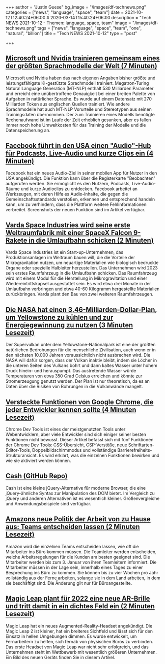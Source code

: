 +++
author = "Justin Guese"
bg_image = "/images/df-technews.png"
categories = ["news", "language", "space", "team"]
date = 2021-10-12T12:40:24+06:00 # 2020-03-14T15:40:24+06:00
description = "Tech NEWS 2021-10-12 - Themen: language, space, team"
image = "/images/df-technews.png"
tags = ["news", "language", "space", "team", "one", "natural", "billion"]
title = "Tech NEWS 2021-10-12"
type = "post"

+++

## [Microsoft und Nvidia trainieren gemeinsam eines der größten Sprachmodelle der Welt (7 Minuten)](https://venturebeat.com/2021/10/11/microsoft-and-nvidia-team-up-to-train-one-of-the-worlds-largest-language-models/)

 Microsoft und Nvidia haben das nach eigenen Angaben bisher größte und leistungsfähigste KI-gestützte Sprachmodell trainiert. Megatron-Turing Natural Language Generation (MT-NLP) enthält 530 Milliarden Parameter und erreicht eine unübertroffene Genauigkeit bei einer breiten Palette von Aufgaben in natürlicher Sprache. Es wurde auf einem Datensatz mit 270 Milliarden Token aus englischen Quellen trainiert. Wie andere Sprachmodelle hat auch MT-NLP Vorurteile und Stereotypen aus seinen Trainingsdaten übernommen. Der zum Trainieren eines Modells benötigte Rechenaufwand ist im Laufe der Zeit erheblich gesunken, aber es fallen immer noch hohe Umweltkosten für das Training der Modelle und die Datenspeicherung an.

## [Facebook führt in den USA einen "Audio"-Hub für Podcasts, Live-Audio und kurze Clips ein (4 Minuten)](https://techcrunch.com/2021/10/11/facebook-launches-a-audio-hub-in-the-u-s-for-podcasts-live-audio-and-short-form-clips/)

 Facebook hat ein neues Audio-Ziel in seiner mobilen App für Nutzer in den USA angekündigt. Die Funktion kann über die Registerkarte "Beobachten" aufgerufen werden. Sie ermöglicht es den Nutzern, Podcasts, Live-Audio-Räume und kurze Audioclips zu entdecken. Facebook arbeitet an Werkzeugen, mit deren Hilfe es Audio-Inhalte, die gegen die Gemeinschaftsstandards verstoßen, erkennen und entsprechend handeln kann, um zu verhindern, dass die Plattform weitere Fehlinformationen verbreitet. Screenshots der neuen Funktion sind im Artikel verfügbar.

## [Varda Space Industries wird seine erste Weltraumfabrik mit einer SpaceX Falcon 9-Rakete in die Umlaufbahn schicken (2 Minuten)](https://techcrunch.com/2021/10/11/varda-space-industries-will-send-its-first-space-factory-to-orbit-on-a-spacex-falcon-9-rocket/)

 Varda Space Industries ist ein Start-up-Unternehmen, das Produktionsanlagen im Weltraum bauen will, die die Vorteile der Mikrogravitation nutzen, um neuartige Materialien wie biologisch bedruckte Organe oder spezielle Halbleiter herzustellen. Das Unternehmen wird 2023 sein erstes Raumfahrzeug in die Umlaufbahn schicken. Das Raumfahrzeug wird mit einem Modul für die Herstellung in Mikrogravitation und einer Wiedereintrittskapsel ausgestattet sein. Es wird etwa drei Monate in der Umlaufbahn verbringen und etwa 40-60 Kilogramm hergestellte Materialien zurückbringen. Varda plant den Bau von zwei weiteren Raumfahrzeugen.

## [Die NASA hat einen 3,46-Milliarden-Dollar-Plan, um Yellowstone zu kühlen und zur Energiegewinnung zu nutzen (3 Minuten Lesezeit)](https://interestingengineering.com/nasa-has-a-346-billion-plan-to-cool-yellowstone-and-harvest-it-for-energy)

 Der Supervulkan unter dem Yellowstone-Nationalpark ist eine der größten natürlichen Bedrohungen für die menschliche Zivilisation, auch wenn er in den nächsten 10.000 Jahren voraussichtlich nicht ausbrechen wird. Die NASA will dafür sorgen, dass der Vulkan inaktiv bleibt, indem sie Löcher in die unteren Seiten des Vulkans bohrt und dann kaltes Wasser unter hohem Druck hinein- und herauspumpt. Das austretende Wasser würde Temperaturen von etwa 350 Grad Celsius erreichen und könnte zur Stromerzeugung genutzt werden. Der Plan ist nur theoretisch, da es an Daten über die Risiken von Bohrungen in die Vulkanwände mangelt.

## [Versteckte Funktionen von Google Chrome, die jeder Entwickler kennen sollte (4 Minuten Lesezeit)](https://blog.bitsrc.io/google-chrome-experimental-features-for-developers-a9a7cc9d1b30)

 Chrome Dev Tools ist eines der meistgenutzten Tools unter Webentwicklern, aber viele Entwickler sind sich einiger seiner besten Funktionen nicht bewusst. Dieser Artikel befasst sich mit fünf Funktionen der Chrome Dev Tools: CSS-Übersicht, CSP-Verstöße, neue Schriftarten-Editor-Tools, Doppelbildschirmmodus und vollständige Barrierefreiheits-Strukturansicht. Es wird erklärt, was die einzelnen Funktionen bewirken und wie sie aktiviert werden können.

## [Cash (GitHub Repo)](https://github.com/fabiospampinato/cash)

 Cash ist eine kleine jQuery-Alternative für moderne Browser, die eine jQuery-ähnliche Syntax zur Manipulation des DOM bietet. Im Vergleich zu jQuery und anderen Alternativen ist es wesentlich kleiner. Größenvergleiche und Anwendungsbeispiele sind verfügbar.

## [Amazons neue Politik der Arbeit von zu Hause aus: Teams entscheiden lassen (2 Minuten Lesezeit)](https://www.theverge.com/2021/10/11/22721096/amazon-work-from-home-policy-teams-decide-covid-19-pandemic?scrolla=5eb6d68b7fedc32c19ef33b4)

 Amazon wird die einzelnen Teams entscheiden lassen, wie oft die Mitarbeiter ins Büro kommen müssen. Die Teamleiter werden entscheiden, welche Arbeitsregelungen für die Kunden am besten geeignet sind. Die Mitarbeiter werden bis zum 3. Januar von ihren Teamleitern informiert. Die Mitarbeiter müssen in der Lage sein, innerhalb eines Tages zu einer Besprechung ins Büro zu kommen. Sie können bis zu vier Wochen pro Jahr vollständig aus der Ferne arbeiten, solange sie in dem Land arbeiten, in dem sie beschäftigt sind. Die Änderung gilt nur für Büroangestellte.

## [Magic Leap plant für 2022 eine neue AR-Brille und tritt damit in ein dichtes Feld ein (2 Minuten Lesezeit)](https://www.cnet.com/tech/computing/magic-leap-planning-new-ar-glasses-for-2022-joining-a-crowded-field/)

 Magic Leap hat ein neues Augmented-Reality-Headset angekündigt. Die Magic Leap 2 ist kleiner, hat ein breiteres Sichtfeld und lässt sich für den Einsatz in hellen Umgebungen dimmen. Es wurde entwickelt, um Fernarbeitern zu helfen, sich fernab von physischen Büros zu verbinden. Das erste Headset von Magic Leap war nicht sehr erfolgreich, und das Unternehmen steht im Wettbewerb mit wesentlich größeren Unternehmen. Ein Bild des neuen Geräts finden Sie in diesem Artikel.

